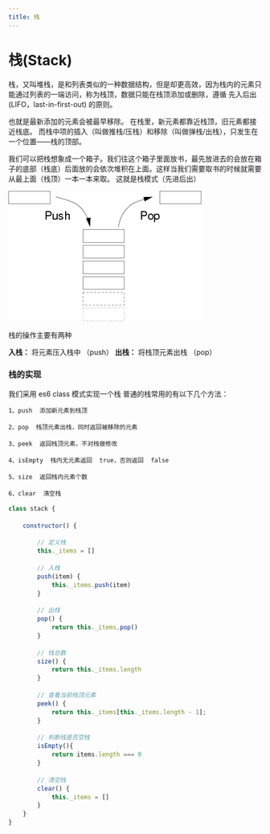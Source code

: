 ```yaml
---
title: 栈
---
```


# 栈(Stack)

栈，又叫堆栈，是和列表类似的一种数据结构，但是却更高效，因为栈内的元素只能通过列表的一端访问，称为栈顶，数据只能在栈顶添加或删除，遵循 先入后出(LIFO，last-in-first-out) 的原则。

也就是最新添加的元素会被最早移除。
在栈里，新元素都靠近栈顶，旧元素都接近栈底。
而栈中项的插入（叫做推栈/压栈）和移除（叫做弹栈/出栈），只发生在一个位置——栈的顶部。

我们可以把栈想象成一个箱子。我们往这个箱子里面放书，最先放进去的会放在箱子的底部（栈底）后面放的会依次堆积在上面。这样当我们需要取书的时候就需要从最上面（栈顶）一本一本来取。
这就是栈模式（先进后出）

<img class="zoom-custom-imgs" src="./img/2019131115228078.png" alt="An iamge" >

栈的操作主要有两种

**入栈：** 将元素压入栈中 （push）
**出栈：** 将栈顶元素出栈 （pop）

### 栈的实现

我们采用 es6 class 模式实现一个栈
普通的栈常用的有以下几个方法：

    1、push  添加新元素到栈顶

    2、pop  栈顶元素出栈，同时返回被移除的元素

    3、peek  返回栈顶元素，不对栈做修改

    4、isEmpty  栈内无元素返回  true，否则返回  false

    5、size  返回栈内元素个数

    6、clear  清空栈

```javaScript
class stack {

    constructor() {

        // 定义栈
        this._items = []

        // 入栈
        push(item) {
            this._items.push(item)
        }

        // 出栈
        pop() {
            return this._items.pop()
        }

        // 栈总数
        size() {
            return this._items.length
        }

        // 查看当前栈顶元素
        peek() {
            return this._items[this._items.length - 1];
        }

        // 判断栈是否空栈
        isEmpty(){
            return items.length === 0
        }

        // 清空栈
        clear() {
            this._items = []
        }
    }
}

```
